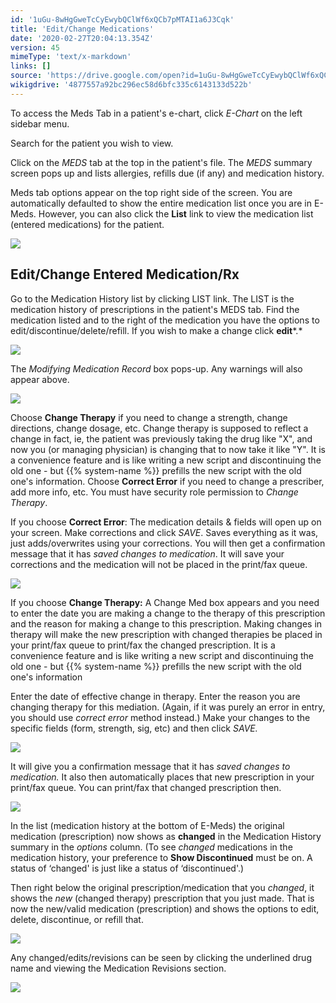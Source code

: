 ```yaml
---
id: '1uGu-8wHgGweTcCyEwybQClWf6xQCb7pMTAI1a6J3Cqk'
title: 'Edit/Change Medications'
date: '2020-02-27T20:04:13.354Z'
version: 45
mimeType: 'text/x-markdown'
links: []
source: 'https://drive.google.com/open?id=1uGu-8wHgGweTcCyEwybQClWf6xQCb7pMTAI1a6J3Cqk'
wikigdrive: '4877557a92bc296ec58d6bfc335c6143133d522b'
---
```

To access the Meds Tab in a patient's e-chart, click *E-Chart* on the left sidebar menu.

Search for the patient you wish to view.

Click on the *MEDS* tab at the top in the patient's file. The *MEDS* summary screen pops up and lists allergies, refills due (if any) and medication history.

Meds tab options appear on the top right side of the screen. You are automatically defaulted to show the entire medication list once you are in E-Meds. However, you can also click the **List** link to view the medication list (entered medications) for the patient.

![](../edit-change-medications.assets/8a378ff6bd921592845aa662ebdb214e.png)

## Edit/Change Entered Medication/Rx

Go to the Medication History list by clicking LIST link. The LIST is the medication history of prescriptions in the patient's MEDS tab. Find the medication listed and to the right of the medication you have the options to edit/discontinue/delete/refill. If you wish to make a change click **edit***.*

![](../edit-change-medications.assets/037c152b4b57e0078a97cf61f6d56094.png)

The *Modifying Medication Record* box pops-up. Any warnings will also appear above.

![](../edit-change-medications.assets/c9ed5ac6b9526e25f1ffd2134ac19a13.png)

Choose **Change Therapy** if you need to change a strength, change directions, change dosage, etc. Change therapy is supposed to reflect a change in fact, ie, the patient was previously taking the drug like "X", and now you (or managing physician) is changing that to now take it like "Y". It is a convenience feature and is like writing a new script and discontinuing the old one - but {{% system-name %}} prefills the new script with the old one's information. Choose **Correct Error** if you need to change a prescriber, add more info, etc. You must have security role permission to *Change Therapy*.

If you choose **Correct Error**: The medication details & fields will open up on your screen. Make corrections and click *SAVE*. Saves everything as it was, just adds/overwrites using your corrections. You will then get a confirmation message that it has *saved changes to medication*. It will save your corrections and the medication will not be placed in the print/fax queue.

![](../edit-change-medications.assets/627333cb7d934a704db316f55eba61f4.png)

If you choose **Change Therapy:** A Change Med box appears and you need to enter the date you are making a change to the therapy of this prescription and the reason for making a change to this prescription. Making changes in therapy will make the new prescription with changed therapies be placed in your print/fax queue to print/fax the changed prescription. It is a convenience feature and is like writing a new script and discontinuing the old one - but {{% system-name %}} prefills the new script with the old one's information

Enter the date of effective change in therapy. Enter the reason you are changing therapy for this mediation. (Again, if it was purely an error in entry, you should use *correct error* method instead.) Make your changes to the specific fields (form, strength, sig, etc) and then click *SAVE.*

![](../edit-change-medications.assets/30e77862ce3e7dc344055e65e34b10b8.png)

It will give you a confirmation message that it has *saved changes to medication.* It also then automatically places that new prescription in your print/fax queue. You can print/fax that changed prescription then.

![](../edit-change-medications.assets/1fa6c8530ffd3b43506883537fcb2863.png)

In the list (medication history at the bottom of E-Meds) the original medication (prescription) now shows as **changed** in the Medication History summary in the *options* column. (To see *changed* medications in the medication history, your preference to **Show Discontinued** must be on. A status of ‘changed' is just like a status of ‘discontinued'.)

Then right below the original prescription/medication that you *changed*, it shows the *new* (changed therapy) prescription that you just made. That is now the new/valid medication (prescription) and shows the options to edit, delete, discontinue, or refill that.

![](../edit-change-medications.assets/779049425e191b317dc0f646034ab933.png)

Any changed/edits/revisions can be seen by clicking the underlined drug name and viewing the Medication Revisions section.

![](../edit-change-medications.assets/4386ba014bf4c35d4cb1ba061f8e29c3.png)
